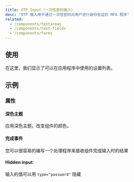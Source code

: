 ```yaml
---
title: OTP Input（一次性密码输入）
desc: "OTP 输入用于通过一次性密码对用户进行身份验证的 MFA 程序"
related:
  - /components/textareas
  - /components/text-fields
  - /components/forms
---
```


## 使用

在这里，我们显示了可以在应用程序中使用的设置列表。

<otp-input-usage></otp-input-usage>

## 示例

### 属性

#### 深色主题

应用深色主题，改变组件的颜色。

<masa-example file="Examples.otp_input.DarkTheme"></masa-example>

#### 完成事件

您可以很容易的编写一个处理程序来接收组件完成输入时的结果

<masa-example file="Examples.otp_input.FinishEvent"></masa-example>

#### Hidden input

输入的值可以用 `type="password"` 隐藏

<masa-example file="Examples.otp_input.HiddenInput"></masa-example>